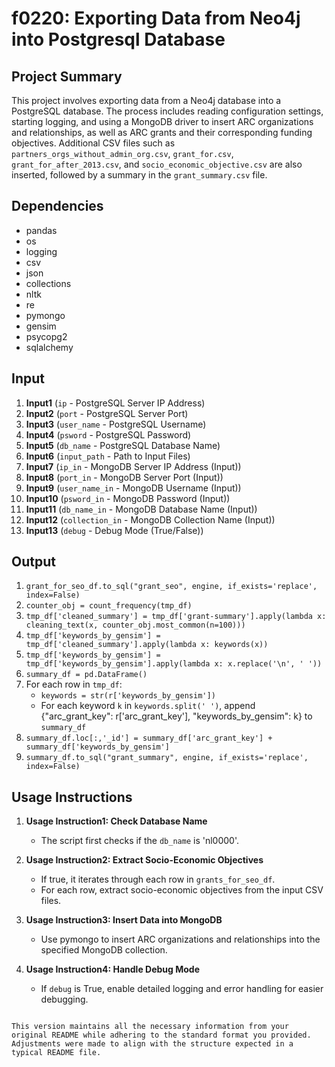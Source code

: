 # f0220: Exporting Data from Neo4j into Postgresql Database

## Project Summary

This project involves exporting data from a Neo4j database into a PostgreSQL database. The process includes reading configuration settings, starting logging, and using a MongoDB driver to insert ARC organizations and relationships, as well as ARC grants and their corresponding funding objectives. Additional CSV files such as `partners_orgs_without_admin_org.csv`, `grant_for.csv`, `grant_for_after_2013.csv`, and `socio_economic_objective.csv` are also inserted, followed by a summary in the `grant_summary.csv` file.

## Dependencies

- pandas
- os
- logging
- csv
- json
- collections
- nltk
- re
- pymongo
- gensim
- psycopg2
- sqlalchemy

## Input

1. **Input1** (`ip` - PostgreSQL Server IP Address)
2. **Input2** (`port` - PostgreSQL Server Port)
3. **Input3** (`user_name` - PostgreSQL Username)
4. **Input4** (`psword` - PostgreSQL Password)
5. **Input5** (`db_name` - PostgreSQL Database Name)
6. **Input6** (`input_path` - Path to Input Files)
7. **Input7** (`ip_in` - MongoDB Server IP Address (Input))
8. **Input8** (`port_in` - MongoDB Server Port (Input))
9. **Input9** (`user_name_in` - MongoDB Username (Input))
10. **Input10** (`psword_in` - MongoDB Password (Input))
11. **Input11** (`db_name_in` - MongoDB Database Name (Input))
12. **Input12** (`collection_in` - MongoDB Collection Name (Input))
13. **Input13** (`debug` - Debug Mode (True/False))

## Output

1. `grant_for_seo_df.to_sql("grant_seo", engine, if_exists='replace', index=False)`
2. `counter_obj = count_frequency(tmp_df)`
3. `tmp_df['cleaned_summary'] = tmp_df['grant-summary'].apply(lambda x: cleaning_text(x, counter_obj.most_common(n=100)))`
4. `tmp_df['keywords_by_gensim'] = tmp_df['cleaned_summary'].apply(lambda x: keywords(x))`
5. `tmp_df['keywords_by_gensim'] = tmp_df['keywords_by_gensim'].apply(lambda x: x.replace('\n', ' '))`
6. `summary_df = pd.DataFrame()`
7. For each row in `tmp_df`:
   - `keywords = str(r['keywords_by_gensim'])`
   - For each keyword `k` in `keywords.split(' ')`, append {"arc_grant_key": r['arc_grant_key'], "keywords_by_gensim": k} to `summary_df`
8. `summary_df.loc[:,'_id'] = summary_df['arc_grant_key'] + summary_df['keywords_by_gensim']`
9. `summary_df.to_sql("grant_summary", engine, if_exists='replace', index=False)`

## Usage Instructions

1. **Usage Instruction1: Check Database Name**
   - The script first checks if the `db_name` is 'nl0000'.
   
2. **Usage Instruction2: Extract Socio-Economic Objectives**
   - If true, it iterates through each row in `grants_for_seo_df`.
   - For each row, extract socio-economic objectives from the input CSV files.

3. **Usage Instruction3: Insert Data into MongoDB**
   - Use pymongo to insert ARC organizations and relationships into the specified MongoDB collection.
   
4. **Usage Instruction4: Handle Debug Mode**
   - If `debug` is True, enable detailed logging and error handling for easier debugging.
```

This version maintains all the necessary information from your original README while adhering to the standard format you provided. Adjustments were made to align with the structure expected in a typical README file.